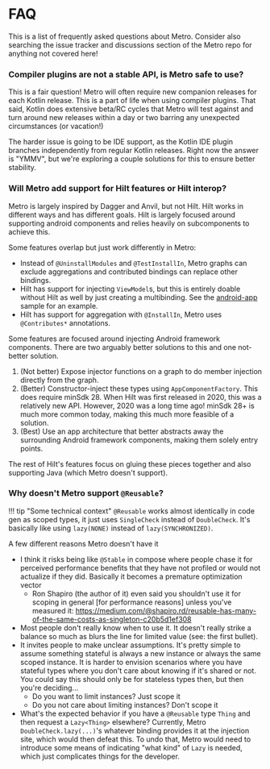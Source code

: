 # FAQ

This is a list of frequently asked questions about Metro. Consider also searching the issue tracker and discussions section of the Metro repo for anything not covered here!

### **Compiler plugins are not a stable API, is Metro safe to use?**

This is a fair question! Metro will often require new companion releases for each Kotlin release. This is a part of life when using compiler plugins. That said, Kotlin does extensive beta/RC cycles that Metro will test against and turn around new releases within a day or two barring any unexpected circumstances (or vacation!)

The harder issue is going to be IDE support, as the Kotlin IDE plugin branches independently from regular Kotlin releases. Right now the answer is "YMMV", but we're exploring a couple solutions for this to ensure better stability.

### **Will Metro add support for Hilt features or Hilt interop?**

Metro is largely inspired by Dagger and Anvil, but not Hilt. Hilt works in different ways and has different goals. Hilt is largely focused around supporting android components and relies heavily on subcomponents to achieve this.

Some features overlap but just work differently in Metro:

- Instead of `@UninstallModules` and `@TestInstallIn`, Metro graphs can exclude aggregations and contributed bindings can replace other bindings.
- Hilt has support for injecting `ViewModel`s, but this is entirely doable without Hilt as well by just creating a multibinding. See the [android-app](https://github.com/ZacSweers/metro/tree/main/samples/android-app) sample for an example.
- Hilt has support for aggregation with `@InstallIn`, Metro uses `@Contributes*` annotations.

Some features are focused around injecting Android framework components. There are two arguably better solutions to this and one not-better solution.

1. (Not better) Expose injector functions on a graph to do member injection directly from the graph.
2. (Better) Constructor-inject these types using `AppComponentFactory`. This does require minSdk 28. When Hilt was first released in 2020, this was a relatively new API. However, 2020 was a long time ago! minSdk 28+ is much more common today, making this much more feasible of a solution.
3. (Best) Use an app architecture that better abstracts away the surrounding Android framework components, making them solely entry points.

The rest of Hilt's features focus on gluing these pieces together and also supporting Java (which Metro doesn't support).

### **Why doesn't Metro support `@Reusable`?**

!!! tip "Some technical context"
    `@Reusable` works almost identically in code gen as scoped types, it just uses `SingleCheck` instead of `DoubleCheck`. It's basically like using `lazy(NONE)` instead of `lazy(SYNCHRONIZED)`.

A few different reasons Metro doesn't have it

- I think it risks being like `@Stable` in compose where people chase it for perceived performance benefits that they have not profiled or would not actualize if they did. Basically it becomes a premature optimization vector
    - Ron Shapiro (the author of it) even said you shouldn't use it for scoping in general [for performance reasons] unless you've measured it: https://medium.com/@shapiro.rd/reusable-has-many-of-the-same-costs-as-singleton-c20b5d1ef308
- Most people don't really know when to use it. It doesn't really strike a balance so much as blurs the line for limited value (see: the first bullet).
- It invites people to make unclear assumptions. It's pretty simple to assume something stateful is always a new instance or always the same scoped instance. It is harder to envision scenarios where you have stateful types where you don't care about knowing if it's shared or not. You could say this should only be for stateless types then, but then you're deciding...
    - Do you want to limit instances? Just scope it
    - Do you not care about limiting instances? Don't scope it
- What's the expected behavior if you have a `@Reusable` type `Thing` and then request a `Lazy<Thing>` elsewhere? Currently, Metro `DoubleCheck.lazy(...)`'s whatever binding provides it at the injection site, which would then defeat this. To undo that, Metro would need to introduce some means of indicating "what kind" of `Lazy` is needed, which just complicates things for the developer.
